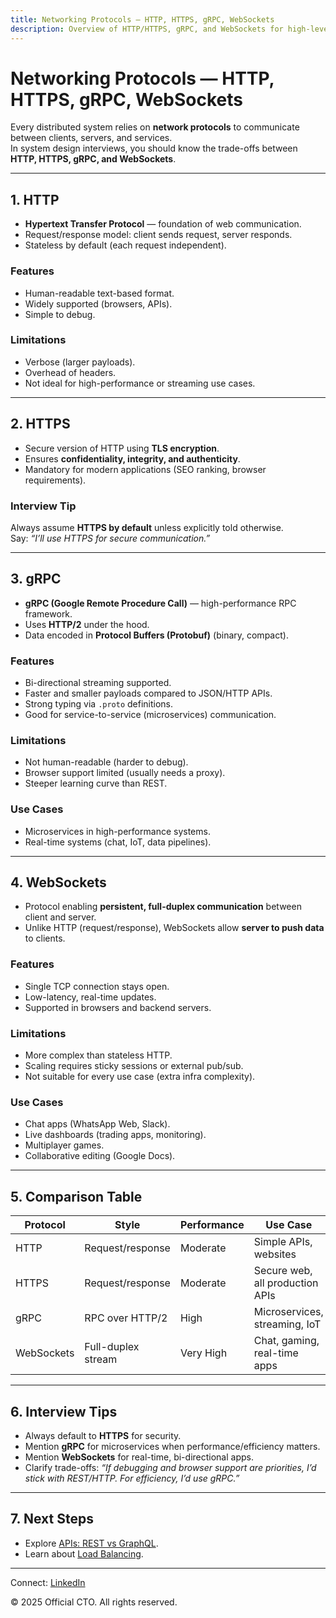 ```yaml
---
title: Networking Protocols — HTTP, HTTPS, gRPC, WebSockets
description: Overview of HTTP/HTTPS, gRPC, and WebSockets for high-level design interviews and scalable systems.
---
```


# Networking Protocols — HTTP, HTTPS, gRPC, WebSockets

Every distributed system relies on **network protocols** to communicate between clients, servers, and services.  
In system design interviews, you should know the trade-offs between **HTTP, HTTPS, gRPC, and WebSockets**.

---

## 1. HTTP

- **Hypertext Transfer Protocol** — foundation of web communication.  
- Request/response model: client sends request, server responds.  
- Stateless by default (each request independent).  

### Features
- Human-readable text-based format.  
- Widely supported (browsers, APIs).  
- Simple to debug.  

### Limitations
- Verbose (larger payloads).  
- Overhead of headers.  
- Not ideal for high-performance or streaming use cases.  

---

## 2. HTTPS

- Secure version of HTTP using **TLS encryption**.  
- Ensures **confidentiality, integrity, and authenticity**.  
- Mandatory for modern applications (SEO ranking, browser requirements).  

### Interview Tip
Always assume **HTTPS by default** unless explicitly told otherwise.  
Say: *“I’ll use HTTPS for secure communication.”*  

---

## 3. gRPC

- **gRPC (Google Remote Procedure Call)** — high-performance RPC framework.  
- Uses **HTTP/2** under the hood.  
- Data encoded in **Protocol Buffers (Protobuf)** (binary, compact).  

### Features
- Bi-directional streaming supported.  
- Faster and smaller payloads compared to JSON/HTTP APIs.  
- Strong typing via `.proto` definitions.  
- Good for service-to-service (microservices) communication.  

### Limitations
- Not human-readable (harder to debug).  
- Browser support limited (usually needs a proxy).  
- Steeper learning curve than REST.  

### Use Cases
- Microservices in high-performance systems.  
- Real-time systems (chat, IoT, data pipelines).  

---

## 4. WebSockets

- Protocol enabling **persistent, full-duplex communication** between client and server.  
- Unlike HTTP (request/response), WebSockets allow **server to push data** to clients.  

### Features
- Single TCP connection stays open.  
- Low-latency, real-time updates.  
- Supported in browsers and backend servers.  

### Limitations
- More complex than stateless HTTP.  
- Scaling requires sticky sessions or external pub/sub.  
- Not suitable for every use case (extra infra complexity).  

### Use Cases
- Chat apps (WhatsApp Web, Slack).  
- Live dashboards (trading apps, monitoring).  
- Multiplayer games.  
- Collaborative editing (Google Docs).  

---

## 5. Comparison Table

| Protocol   | Style              | Performance | Use Case |
|------------|--------------------|-------------|----------|
| HTTP       | Request/response   | Moderate    | Simple APIs, websites |
| HTTPS      | Request/response   | Moderate    | Secure web, all production APIs |
| gRPC       | RPC over HTTP/2    | High        | Microservices, streaming, IoT |
| WebSockets | Full-duplex stream | Very High   | Chat, gaming, real-time apps |

---

## 6. Interview Tips

- Always default to **HTTPS** for security.  
- Mention **gRPC** for microservices when performance/efficiency matters.  
- Mention **WebSockets** for real-time, bi-directional apps.  
- Clarify trade-offs: *“If debugging and browser support are priorities, I’d stick with REST/HTTP. For efficiency, I’d use gRPC.”*  

---

## 7. Next Steps

- Explore [APIs: REST vs GraphQL](/sections/hld/networking/apis.md).  
- Learn about [Load Balancing](/sections/hld/networking/load-balancing.md).  

---

<footer>
  <p>Connect: <a href="https://www.linkedin.com/in/ravi-shankar-a725b0225/">LinkedIn</a></p>
  <p>&copy; 2025 Official CTO. All rights reserved.</p>
</footer>
